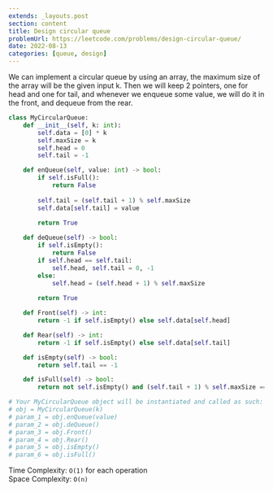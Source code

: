 ```yaml
---
extends: _layouts.post
section: content
title: Design circular queue
problemUrl: https://leetcode.com/problems/design-circular-queue/
date: 2022-08-13
categories: [queue, design]
---
```


We can implement a circular queue by using an array, the maximum size of the array will be the given input k. Then we will keep 2 pointers, one for head and one for tail, and whenever we enqueue some value, we will do it in the front, and dequeue from the rear.

```python
class MyCircularQueue:
    def __init__(self, k: int):
        self.data = [0] * k
        self.maxSize = k
        self.head = 0
        self.tail = -1

    def enQueue(self, value: int) -> bool:
        if self.isFull(): 
            return False
        
        self.tail = (self.tail + 1) % self.maxSize
        self.data[self.tail] = value
        
        return True

    def deQueue(self) -> bool:
        if self.isEmpty(): 
            return False
        if self.head == self.tail: 
            self.head, self.tail = 0, -1
        else: 
            self.head = (self.head + 1) % self.maxSize
        
        return True

    def Front(self) -> int:
        return -1 if self.isEmpty() else self.data[self.head]

    def Rear(self) -> int:
        return -1 if self.isEmpty() else self.data[self.tail]

    def isEmpty(self) -> bool:
        return self.tail == -1

    def isFull(self) -> bool:
        return not self.isEmpty() and (self.tail + 1) % self.maxSize == self.head

# Your MyCircularQueue object will be instantiated and called as such:
# obj = MyCircularQueue(k)
# param_1 = obj.enQueue(value)
# param_2 = obj.deQueue()
# param_3 = obj.Front()
# param_4 = obj.Rear()
# param_5 = obj.isEmpty()
# param_6 = obj.isFull()
```

Time Complexity: `O(1)` for each operation <br/>
Space Complexity: `O(n)`